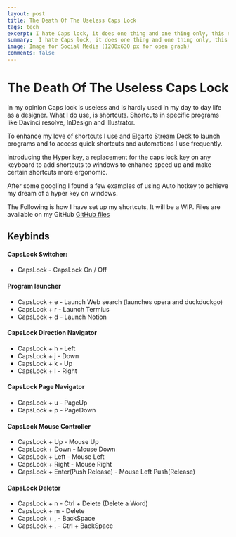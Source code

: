 ```yaml
---
layout: post
title: The Death Of The Useless Caps Lock
tags: tech
excerpt: I hate Caps lock, it does one thing and one thing only, this needs to change.
summary:  I hate Caps lock, it does one thing and one thing only, this needs to change.
image: Image for Social Media (1200x630 px for open graph)
comments: false
---
```


# The Death Of The Useless Caps Lock

In my opinion Caps lock is useless and is hardly used in my day to day life as a designer. What I do use, is shortcuts. Shortcuts in specific programs like Davinci resolve, InDesign and Illustrator.

To enhance my love of shortcuts I use and Elgarto [Stream Deck](https://www.elgato.com/us/en/s/welcome-to-stream-deck) to launch programs and to access quick shortcuts and automations I use frequently.  

Introducing the Hyper key, a replacement for the caps lock key on any keyboard to add shortcuts to windows to enhance  speed up and make certain shortcuts more ergonomic.

After some googling I found a few examples of using Auto hotkey to achieve my dream of a hyper key on windows.

The Following is how I have set up my shortcuts, It will be a WIP. Files are available on my GitHub [GitHub files](https://github.com/tomlowndes/Capslock)

## Keybinds

#### CapsLock Switcher:

* CapsLock - CapsLock On / Off  

#### Program launcher

* CapsLock + e - Launch Web search (launches opera and duckduckgo)
* CapsLock + r - Launch Termius
* CapsLock + d - Launch Notion


#### CapsLock Direction Navigator

* CapsLock + h - Left
* CapsLock + j - Down
* CapsLock + k - Up   
* CapsLock + l - Right

#### CapsLock Page Navigator

* CapsLock + u - PageUp                        
* CapsLock + p - PageDown                      

#### CapsLock Mouse Controller               

* CapsLock + Up - Mouse Up                     
* CapsLock + Down - Mouse Down                   
* CapsLock + Left - Mouse Left                   
* CapsLock + Right - Mouse Right                  
* CapsLock + Enter(Push Release) - Mouse Left Push(Release)     

#### CapsLock Deletor

* CapsLock + n - Ctrl + Delete (Delete a Word)
* CapsLock + m - Delete           
* CapsLock + , - BackSpace        
* CapsLock + . - Ctrl + BackSpace  
